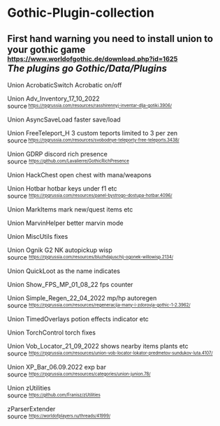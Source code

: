 # Gothic-Plugin-collection
## First hand warning you need to install union to your gothic game  <sup><sub>https://www.worldofgothic.de/download.php?id=1625</sub></sup></br><i>The plugins go Gothic/Data/Plugins</i>
Union AcrobaticSwitch Acrobatic on/off

Union Adv_Inventory_17_10_2022
</br>  source<sup><sub> https://rpgrussia.com/resources/rasshirennyj-inventar-dlja-gotiki.3906/</sub></sup>
  
Union AsyncSaveLoad faster save/load

Union FreeTeleport_H 3 custom teports limited to 3 per zen
 </br> source<sup><sub> https://rpgrussia.com/resources/svobodnye-teleporty-free-teleports.3438/</sub></sup>
  
Union GDRP discord rich presence</br>
  source <sup><sub>https://github.com/Lavalierre/GothicRichPresence</sub></sup>
  
Union HackChest open chest with mana/weapons

Union Hotbar hotbar keys under f1 etc</br>
  source <sup><sub>https://rpgrussia.com/resources/panel-bystrogo-dostupa-hotbar.4096/</sub></sup>
  
Union MarkItems mark new/quest items etc

Union MarvinHelper better marvin mode

Union MiscUtils fixes

Union Ognik G2 NK autopickup wisp </br>
  source <sup><sub>https://rpgrussia.com/resources/bluzhdajuschij-ogonek-willowisp.2134/</sub></sup>
  
Union QuickLoot as the name indicates

Union Show_FPS_MP_01_08_22 fps counter

Union Simple_Regen_22_04_2022 mp/hp autoregen</br>
  source <sup><sub>https://rpgrussia.com/resources/regeneracija-many-i-zdorovja-gothic-1-2.3962/</sub></sup>
  
Union TimedOverlays potion effects indicator etc

Union TorchControl torch fixes

Union Vob_Locator_21_09_2022 shows nearby items plants etc</br>
  source <sup><sub>https://rpgrussia.com/resources/union-vob-locator-lokator-predmetov-sundukov-luta.4107/</sub></sup>
  
Union XP_Bar_06.09.2022 exp bar</br>
  source <sup><sub>https://rpgrussia.com/resources/categories/union-junion.78/</sub></sup>
  
Union zUtilities</br>
  source <sup><sub>https://github.com/Franisz/zUtilities</sub></sup>
  
zParserExtender</br>
  source <sup><sub>https://worldofplayers.ru/threads/41999/</sub></sup>
